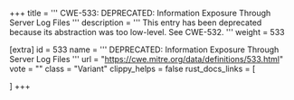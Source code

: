 +++
title = '''
CWE-533: DEPRECATED: Information Exposure Through Server Log Files
'''
description	= '''
This entry has been deprecated because its abstraction was too low-level. See CWE-532.
'''
weight = 533

[extra]
id = 533
name = '''
DEPRECATED: Information Exposure Through Server Log Files
'''
url = "https://cwe.mitre.org/data/definitions/533.html"
vote = ""
class = "Variant"
clippy_helps = false
rust_docs_links = [
	
]
+++
